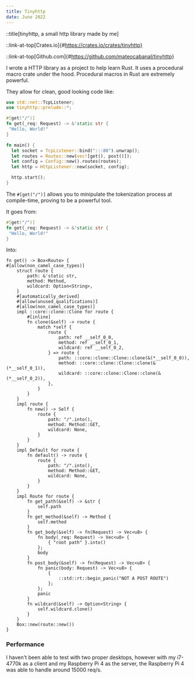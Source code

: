 ```yaml
---
title: Tinyhttp
date: June 2022
---
```


::title[tinyhttp, a small http library made by me]

::link-at-top[Crates.io]{#https://crates.io/crates/tinyhttp}

::link-at-top[Github.com]{#https://github.com/mateocabanal/tinyhttp}


I wrote a HTTP library as a project to help learn Rust. It uses a procedural macro crate under the hood. Procedural macros in Rust are extremely powerful.

They allow for clean, good looking code like:

```rust
use std::net::TcpListener;
use tinyhttp::prelude::*;

#[get("/")]
fn get(_req: Request) -> &'static str {
 "Hello, World!"
}

fn main() {
  let socket = TcpListener::bind(":::80").unwrap();
  let routes = Routes::new(vec![get(), post()]);
  let config = Config::new().routes(routes);
  let http = HttpListener::new(socket, config);

  http.start();
}
```

The `#[get("/")]` allows you to minipulate the tokenization process at compile-time, proving to be a powerful tool.

It goes from:

```rust
#[get("/")]
fn get(_req: Request) -> &'static str {
 "Hello, World!"
}
```

Into:

```rust+close
fn get() -> Box<Route> {
#[allow(non_camel_case_types)]
    struct route {
        path: &'static str,
        method: Method,
        wildcard: Option<String>,
    }
    #[automatically_derived]
    #[allow(unused_qualifications)]
    #[allow(non_camel_case_types)]
    impl ::core::clone::Clone for route {
        #[inline]
        fn clone(&self) -> route {
            match *self {
                route {
                    path: ref __self_0_0,
                    method: ref __self_0_1,
                    wildcard: ref __self_0_2,
                } => route {
                    path: ::core::clone::Clone::clone(&(*__self_0_0)),
                    method: ::core::clone::Clone::clone(&(*__self_0_1)),
                    wildcard: ::core::clone::Clone::clone(&(*__self_0_2)),
                },
            }
        }
    }
    impl route {
        fn new() -> Self {
            route {
                path: "/".into(),
                method: Method::GET,
                wildcard: None,
            }
        }
    }
    impl Default for route {
        fn default() -> route {
            route {
                path: "/".into(),
                method: Method::GET,
                wildcard: None,
            }
        }
    }
    impl Route for route {
        fn get_path(&self) -> &str {
            self.path
        }
        fn get_method(&self) -> Method {
            self.method
        }
        fn get_body(&self) -> fn(Request) -> Vec<u8> {
            fn body(_req: Request) -> Vec<u8> {
                { "root path" }.into()
            };
            body
        }
        fn post_body(&self) -> fn(Request) -> Vec<u8> {
            fn panic(body: Request) -> Vec<u8> {
                {
                    ::std::rt::begin_panic("NOT A POST ROUTE")
                };
            };
            panic
        }
        fn wildcard(&self) -> Option<String> {
            self.wildcard.clone()
        }
    }
    Box::new(route::new())
}
```
### Performance

I haven't been able to test with two proper desktops, however with my i7-4770k as a client and my Raspberry Pi 4 as the server, the Raspberry Pi 4 was able to handle around 15000 req/s.